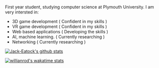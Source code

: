 First year student, studying computer science at Plymouth University.
I am very intersted in:
- 3D game development    ( Confident in my skills )
- VR game development    ( Confident in my skills ) 
- Web based applications ( Developing the skills  ) 
- AI, machine learning.  ( Currently researching  ) 
- Networking             ( Currently researching  ) 

[![Jack-Eatock's github stats](https://github-readme-stats.vercel.app/api?username=Jack-Eatock&show_icons=true&theme=radical&count_private=true&include_all_commits=true)](https://github.com/anuraghazra/github-readme-stats)

[![willianrod's wakatime stats](https://github-readme-stats.vercel.app/api/wakatime?username=JackEatock&theme=radical)](https://github.com/anuraghazra/github-readme-stats)
<!--
**Jack-Eatock/Jack-Eatock** is a ✨ _special_ ✨ repository because its `README.md` (this file) appears on your GitHub profile.




Here are some ideas to get you started:

- 🔭 I’m currently working on ...
- 🌱 I’m currently learning ...
- 👯 I’m looking to collaborate on ...
- 🤔 I’m looking for help with ...
- 💬 Ask me about ...
- 📫 How to reach me: ...
- 😄 Pronouns: ...
- ⚡ Fun fact: ...
-->

